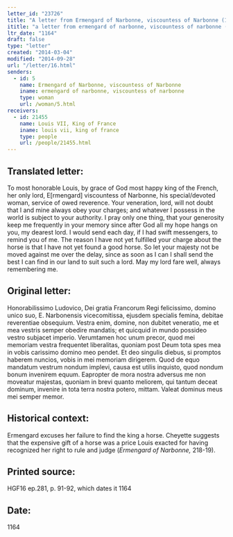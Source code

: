 ```yaml
---
letter_id: "23726"
title: "A letter from Ermengard of Narbonne, viscountess of Narbonne (1164)"
ititle: "a letter from ermengard of narbonne, viscountess of narbonne (1164)"
ltr_date: "1164"
draft: false
type: "letter"
created: "2014-03-04"
modified: "2014-09-28"
url: "/letter/16.html"
senders:
  - id: 5
    name: Ermengard of Narbonne, viscountess of Narbonne
    iname: ermengard of narbonne, viscountess of narbonne
    type: woman
    url: /woman/5.html
receivers:
  - id: 21455
    name: Louis VII, King of France
    iname: louis vii, king of france
    type: people
    url: /people/21455.html
---
```

<h2> Translated letter:</h2>To most honorable Louis, by grace of God most happy king of the French, her only lord, E[rmengard] viscountess of Narbonne, his special/devoted woman, service of owed reverence.  Your veneration, lord, will not doubt that I and mine always obey your charges; and whatever I possess in the world is subject to your authority.  I pray only one thing, that your generosity keep me frequently in your memory since after God all my hope hangs on you, my dearest lord.  I would send each day, if I had swift messengers, to remind you of me.
The reason I have not yet fulfilled your charge about the horse is that I have not yet found a good horse.  So let your majesty not be moved against me over the delay, since as soon as I can I shall send the best I can find in our land to suit such a lord.  May my lord fare well, always remembering me.
<h2 class="mt-4"> Original letter:</h2>Honorabilissimo Ludovico, Dei gratia Francorum Regi felicissimo, domino unico suo, E. Narbonensis vicecomitissa, ejusdem specialis femina, debitae reverentiae obsequium.
Vestra enim, domine, non dubitet veneratio, me et mea vestris semper obedire mandatis; et quicquid in mundo possideo vestro subjacet imperio. Verumtamen hoc unum precor, quod mei memoriam vestra frequentet liberalitas, quoniam post Deum tota spes mea in vobis carissimo domino meo pendet. Et deo singulis diebus, si promptos haberem nuncios, vobis in mei memoriam dirigerem. Quod de equo mandatum vestrum nondum implevi, causa est utilis inquisto, quod nondum bonum invenirem equum. Eapropter de mora nostra adversus me non moveatur majestas, quoniam in brevi quanto meliorem, qui tantum deceat dominum, invenire in tota terra nostra potero, mittam. Valeat dominus meus mei semper memor.
<h2 class="mt-4"> Historical context:</h2><p>Ermengard excuses her failure to find the king a horse. Cheyette suggests that the expensive gift of a horse was a price Louis exacted for having recognized her right to rule and judge (<em>Ermengard of Narbonne,</em> 218-19).</p><h2 class="mt-4"> Printed source:</h2>HGF16 ep.281, p. 91-92, which dates it 1164
<h2 class="mt-4"> Date:</h2>1164